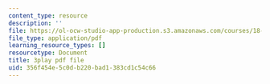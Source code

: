 ```yaml
---
content_type: resource
description: ''
file: https://ol-ocw-studio-app-production.s3.amazonaws.com/courses/18-06sc-linear-algebra-fall-2011/356f454e5c0db220bad1383cd1c54c66_0MtwqhIwdrI.pdf
file_type: application/pdf
learning_resource_types: []
resourcetype: Document
title: 3play pdf file
uid: 356f454e-5c0d-b220-bad1-383cd1c54c66
---
```


